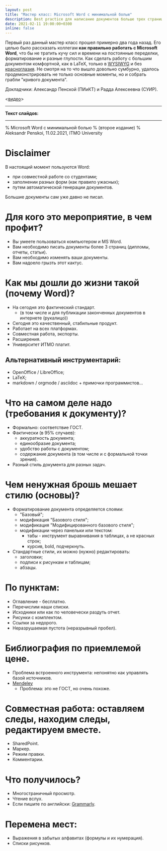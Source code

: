 ```yaml
---
layout: post
title: "Мастер класс: Microsoft Word с минимальной болью"
description: Best practice для написание документов больше трех страниц
date: 2021-02-11 19:00:00+0300
inline: false
---
```


Первый раз данный мастер класс прошел примерно два года назад. Его целью было рассказать коллегам **как правильно работать с Microsoft Word**, что бы не тратить кучу сил и времени на постоянные переделки, форматирование и разные глупости. Как сделать работу с большим документом комфортной, как в LaTeX, только в [WYSIWYG](https://ru.wikipedia.org/wiki/WYSIWYG) и без [красноглазия](http://lurkmore.to/Красноглазики). Не смотря на то что вышло довольно сумбурно, удалось продемонстрировать не только основные моменты, но и собрать грабли "кривого документа".

Докладчики: Александр Пенской (ПИиКТ) и Радда Алексеевна (СУИР).

<[видео](https://yadi.sk/i/gjKw1TIL-fDuaw)>

---

**Текст слайдов:**

---

% Microsoft Word с минимальной болью
% (второе издание)
% Aleksandr Penskoi, 11.02.2021, ITMO University

# Disclaimer

В настоящий момент пользуются Word:

- при совместной работе со студентами; 
- заполнении разных форм (как правило ужасных);
- путем автоматической генерации документов.

Большие документы сам уже давно не писал.

# Для кого это мероприятие, в чем профит?

- Вы умеете пользоваться компьютером и MS Word.
- Вам необходимо писать документы более 3 страниц (дипломы, отчеты, статьи).
- Вам необходимо изменять ваши документы.
- Вам надоело грызть этот кактус.

# Как мы дошли до жизни такой (почему Word)?

- На сегодня это фактический стандарт.
  - (в том числе и для публикации законченных документов в интернете (рукалицо))
- Сегодня это качественный, стабильные продукт.
- Работает на всех платформах.
- Совместная работа, экспорты.
- Расширения.
- Университет ИТМО платит.

## Альтернативный инструментарий:

- OpenOffice / LibreOffice;
- LaTeX;
- markdown / orgmode / asciidoc + примочки программистов...

# Что на самом деле надо (требования к документу)?

- Формально: соответствие ГОСТ.
- Фактически (в 95% случаев):
  - аккуратность документа;
  - единообразие документа;
  - удобство работы с документом;
  - содержание документа (в том числе и с формальной точки зрения).
- Разный стиль документа для разных задач.

#  Чем ненужная брошь мешает стилю (основы)?

- Форматирование документа определяется слоями:
  - "Базовый";
  - модификация "Базового стиля";
  - модификация "Модифицированного базового стиля";
  - модификации через панельки или текстом:
    - табы - инструмент выравнивания в таблицах, а не красных строк;
    - курсив, bold, подчеркнуть.
- Стандартные стили, их можно (нужно) редактировать: 
  - заголовки;
  - подписи к рисункам и таблицам;
  - абзацы.

# По пунктам:
- Оглавление - бесплатно.
- Перечислим наши списки.
- Исходники или как по человечески раздуть отчет.
- Рисунки с комплектом.
- Ссылки за недорого.
- Неразрушаемая пустота (неразрывный пробел).

# Библиография по приемлемой цене.
- Проблема встроенного инструмента: непонятно как управлять базой источников.
- [Mendeley](https://www.mendeley.com/download-desktop-new/)
  - Проблема: это не ГОСТ, но очень похоже.
  
# Совместная работа: оставляем следы, находим следы, редактируем вместе.
- SharedPoint.
- Маркер.
- Режим правки.
- Комментарии.

# Что получилось?
- Многостраничный просмотр.
- Чтение вслух.
- Если пишите по английски: [Grammarly](https://www.grammarly.com).

# Перемена мест:
- Выражения в забытых алфавитах (формулы и их нумерация).
- Списки рисунков.
